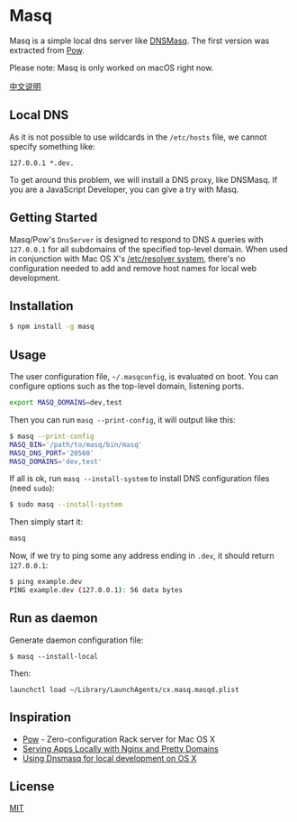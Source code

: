 # Masq

Masq is a simple local dns server like [DNSMasq](http://www.thekelleys.org.uk/dnsmasq/doc.html). The first version was extracted from [Pow](https://github.com/basecamp/pow).

Please note: Masq is only worked on macOS right now.

[中文说明](/README_CN.md)

## Local DNS
As it is not possible to use wildcards in the `/etc/hosts` file, we cannot specify something like:
```
127.0.0.1 *.dev.
```

To get around this problem, we will install a DNS proxy, like DNSMasq. If you are a JavaScript Developer, you can give a try with Masq.

## Getting Started

Masq/Pow's `DnsServer` is designed to respond to DNS `A` queries with `127.0.0.1` for all subdomains of the specified top-level domain.
When used in conjunction with Mac OS X's [/etc/resolver system](https://www.manpagez.com/man/5/resolver/), there's no configuration needed to add and remove host names for local web development.

## Installation
```bash
$ npm install -g masq
```

## Usage

The user configuration file, `~/.masqconfig`, is evaluated on boot. You can configure options such as the top-level domain, listening ports.

```bash
export MASQ_DOMAINS=dev,test
```

Then you can run `masq --print-config`, it will output like this:

```bash
$ masq --print-config
MASQ_BIN='/path/to/masq/bin/masq'
MASQ_DNS_PORT='20560'
MASQ_DOMAINS='dev,test'
```

If all is ok, run `masq --install-system` to install DNS configuration files (need `sudo`):
```bash
$ sudo masq --install-system
```

Then simply start it:
```bash
masq
```

Now, if we try to ping some any address ending in `.dev`, it should return `127.0.0.1`:
```bash
$ ping example.dev
PING example.dev (127.0.0.1): 56 data bytes
```

## Run as daemon

Generate daemon configuration file:
```
$ masq --install-local
```

Then:
```
launchctl load ~/Library/LaunchAgents/cx.masq.masqd.plist
```

## Inspiration
- [Pow](https://github.com/basecamp/pow) - Zero-configuration Rack server for Mac OS X
- [Serving Apps Locally with Nginx and Pretty Domains
](https://zaiste.net/posts/serving_apps-locally-nginx-pretty-domains/)
- [Using Dnsmasq for local development on OS X](https://passingcuriosity.com/2013/dnsmasq-dev-osx/)

## License
[MIT](/LICENSE)
